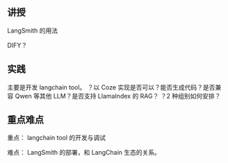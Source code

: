 讲授
------


LangSmith 的用法

DIFY？

实践
--------
主要是开发 langchain tool。
？以 Coze 实现是否可以？能否生成代码？是否兼容 Qwen 等其他 LLM？是否支持 LlamaIndex 的 RAG？
？2 种组别如何安排？


重点难点
-------
重点：
langchain tool 的开发与调试

难点：
LangSmith 的部署，和 LangChain 生态的关系。

